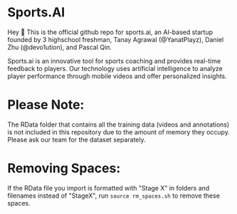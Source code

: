 # Sports.AI
Hey 👋 This is the official github repo for sports.ai, an AI-based startup founded by 3 highschool freshman, Tanay Agrawal (@YanatPlayz), Daniel Zhu (@devo1ution), and Pascal Qin.

Sports.ai is an innovative tool for sports coaching and provides real-time feedback to players. Our technology uses artificial intelligence to analyze player performance through mobile videos and offer personalized insights.

# Please Note:
The RData folder that contains all the training data (videos and annotations) is not included in this repository due to the amount of memory they occupy. Please ask our team for the dataset separately.
# Removing Spaces:
If the RData file you import is formatted with "Stage X" in folders and filenames instead of "StageX", run `source rm_spaces.sh` to remove these spaces.
